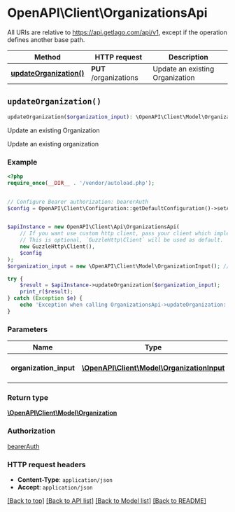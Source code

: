 # OpenAPI\Client\OrganizationsApi

All URIs are relative to https://api.getlago.com/api/v1, except if the operation defines another base path.

| Method | HTTP request | Description |
| ------------- | ------------- | ------------- |
| [**updateOrganization()**](OrganizationsApi.md#updateOrganization) | **PUT** /organizations | Update an existing Organization |


## `updateOrganization()`

```php
updateOrganization($organization_input): \OpenAPI\Client\Model\Organization
```

Update an existing Organization

Update an existing organization

### Example

```php
<?php
require_once(__DIR__ . '/vendor/autoload.php');


// Configure Bearer authorization: bearerAuth
$config = OpenAPI\Client\Configuration::getDefaultConfiguration()->setAccessToken('YOUR_ACCESS_TOKEN');


$apiInstance = new OpenAPI\Client\Api\OrganizationsApi(
    // If you want use custom http client, pass your client which implements `GuzzleHttp\ClientInterface`.
    // This is optional, `GuzzleHttp\Client` will be used as default.
    new GuzzleHttp\Client(),
    $config
);
$organization_input = new \OpenAPI\Client\Model\OrganizationInput(); // \OpenAPI\Client\Model\OrganizationInput | Update an existing organization

try {
    $result = $apiInstance->updateOrganization($organization_input);
    print_r($result);
} catch (Exception $e) {
    echo 'Exception when calling OrganizationsApi->updateOrganization: ', $e->getMessage(), PHP_EOL;
}
```

### Parameters

| Name | Type | Description  | Notes |
| ------------- | ------------- | ------------- | ------------- |
| **organization_input** | [**\OpenAPI\Client\Model\OrganizationInput**](../Model/OrganizationInput.md)| Update an existing organization | |

### Return type

[**\OpenAPI\Client\Model\Organization**](../Model/Organization.md)

### Authorization

[bearerAuth](../../README.md#bearerAuth)

### HTTP request headers

- **Content-Type**: `application/json`
- **Accept**: `application/json`

[[Back to top]](#) [[Back to API list]](../../README.md#endpoints)
[[Back to Model list]](../../README.md#models)
[[Back to README]](../../README.md)
